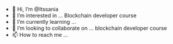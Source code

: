 - 👋 Hi, I’m @Itssania
- 👀 I’m interested in ... Blockchain developer course
- 🌱 I’m currently learning ...
- 💞️ I’m looking to collaborate on ... blockchain developer course
- 📫 How to reach me ...

<!---
Itssania/Itssania is a ✨ special ✨ repository because its `README.md` (this file) appears on your GitHub profile.
You can click the Preview link to take a look at your changes.
--->
